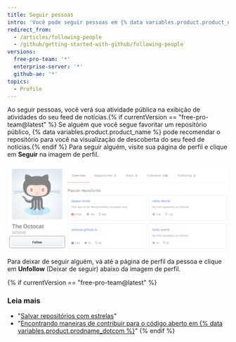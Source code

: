 ```yaml
---
title: Seguir pessoas
intro: 'Você pode seguir pessoas em {% data variables.product.product_name %} para receber notificações sobre sua atividade{% if currentVersion == "free-pro-team@latest" %} e descobrir projetos nas suas comunidades{% endif %}.'
redirect_from:
  - /articles/following-people
  - /github/getting-started-with-github/following-people
versions:
  free-pro-team: '*'
  enterprise-server: '*'
  github-ae: '*'
topics:
  - Profile
---
```

Ao seguir pessoas, você verá sua atividade pública na exibição de atividades do seu feed de notícias.{% if currentVersion == "free-pro-team@latest" %} Se alguém que você segue favoritar um repositório público, {% data variables.product.product_name %} pode recomendar o repositório para você na visualização de descoberta do seu feed de notícias.{% endif %} Para seguir alguém, visite sua página de perfil e clique em **Seguir** na imagem de perfil.

![Botão Follow user (Seguir usuário)](/assets/images/help/profile/follow-user-button.png)

Para deixar de seguir alguém, vá até a página de perfil da pessoa e clique em **Unfollow** (Deixar de seguir) abaixo da imagem de perfil.

{% if currentVersion == "free-pro-team@latest" %}
### Leia mais

- "[Salvar repositórios com estrelas](/articles/saving-repositories-with-stars/)"
- "[Encontrando maneiras de contribuir para o código aberto em {% data variables.product.prodname_dotcom %}](/github/getting-started-with-github/finding-ways-to-contribute-to-open-source-on-github)"
{% endif %}
